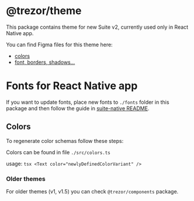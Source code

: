 # @trezor/theme

This package contains theme for new Suite v2, currently used only in React Native app.

You can find Figma files for this theme here:

-   [colors](https://www.figma.com/file/YIFzn2vuwktwV4GzZClrYx/%5Bs2.0%5D-Trezor-Colors?node-id=0%3A1)
-   [font, borders, shadows...](https://www.figma.com/file/Z6AGVUmKQzLNtDozFamW7f/s2-Mobile?node-id=37%3A757)

# Fonts for React Native app

If you want to update fonts, place new fonts to `./fonts` folder in this package and then follow the guide in [suite-native README](../suite-native/README.md).

## Colors

To regenerate color schemas follow these steps:

Colors can be found in file `./src/colors.ts`

usage:
`tsx
    <Text color="newlyDefinedColorVariant" />
    `

### Older themes

For older themes (v1, v1.5) you can check `@trezor/components` package.

